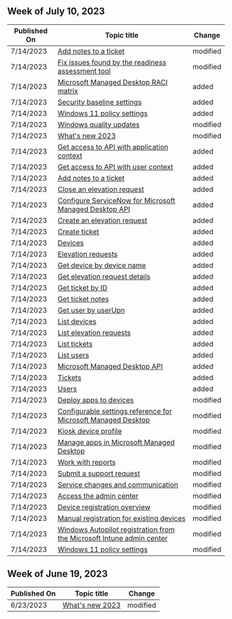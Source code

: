 <!-- This file is generated automatically each week. Changes made to this file will be overwritten.-->



## Week of July 10, 2023


| Published On |Topic title | Change |
|------|------------|--------|
| 7/14/2023 | [Add notes to a ticket](/managed-desktop/developer/mmd-api-add-notes) | modified |
| 7/14/2023 | [Fix issues found by the readiness assessment tool](/managed-desktop/prepare/readiness-assessment-fix) | modified |
| 7/14/2023 | [Microsoft Managed Desktop RACI matrix](/managed-desktop/references/raci) | added |
| 7/14/2023 | [Security baseline settings](/managed-desktop/references/security-baseline-settings) | added |
| 7/14/2023 | [Windows 11 policy settings](/managed-desktop/references/windows-11-policy-settings) | added |
| 7/14/2023 | [Windows quality updates](/managed-desktop/operate/windows-quality-update-overview) | modified |
| 7/14/2023 | [What's new 2023](/managed-desktop/whats-new/whats-new-2023) | modified |
| 7/14/2023 | [Get access to API with application context](/managed-desktop/developer/mmd-api-access-app-context) | added |
| 7/14/2023 | [Get access to API with user context](/managed-desktop/developer/mmd-api-access-user-context) | added |
| 7/14/2023 | [Add notes to a ticket](/managed-desktop/developer/mmd-api-add-notes) | added |
| 7/14/2023 | [Close an elevation request](/managed-desktop/developer/mmd-api-close-elevation-request) | added |
| 7/14/2023 | [Configure ServiceNow for Microsoft Managed Desktop API](/managed-desktop/developer/mmd-api-configure-servicenow) | added |
| 7/14/2023 | [Create an elevation request](/managed-desktop/developer/mmd-api-create-elevation-request) | added |
| 7/14/2023 | [Create ticket](/managed-desktop/developer/mmd-api-create-ticket) | added |
| 7/14/2023 | [Devices](/managed-desktop/developer/mmd-api-devices) | added |
| 7/14/2023 | [Elevation requests](/managed-desktop/developer/mmd-api-elevation-requests) | added |
| 7/14/2023 | [Get device by device name](/managed-desktop/developer/mmd-api-get-device) | added |
| 7/14/2023 | [Get elevation request details](/managed-desktop/developer/mmd-api-get-elevation-request-details) | added |
| 7/14/2023 | [Get ticket by ID](/managed-desktop/developer/mmd-api-get-ticket-id) | added |
| 7/14/2023 | [Get ticket notes](/managed-desktop/developer/mmd-api-get-ticket-notes) | added |
| 7/14/2023 | [Get user by userUpn](/managed-desktop/developer/mmd-api-get-user) | added |
| 7/14/2023 | [List devices](/managed-desktop/developer/mmd-api-list-devices) | added |
| 7/14/2023 | [List elevation requests](/managed-desktop/developer/mmd-api-list-elevation-requests) | added |
| 7/14/2023 | [List tickets](/managed-desktop/developer/mmd-api-list-tickets) | added |
| 7/14/2023 | [List users](/managed-desktop/developer/mmd-api-list-users) | added |
| 7/14/2023 | [Microsoft Managed Desktop API](/managed-desktop/developer/mmd-api-overview) | added |
| 7/14/2023 | [Tickets](/managed-desktop/developer/mmd-api-tickets) | added |
| 7/14/2023 | [Users](/managed-desktop/developer/mmd-api-users) | added |
| 7/14/2023 | [Deploy apps to devices](/managed-desktop/deploy/deploy-apps) | modified |
| 7/14/2023 | [Configurable settings reference for Microsoft Managed Desktop](/managed-desktop/operate/config-setting-ref) | modified |
| 7/14/2023 | [Kiosk device profile](/managed-desktop/operate/kiosk-device-profile) | modified |
| 7/14/2023 | [Manage apps in Microsoft Managed Desktop](/managed-desktop/operate/manage-apps) | modified |
| 7/14/2023 | [Work with reports](/managed-desktop/operate/reports) | modified |
| 7/14/2023 | [Submit a support request](/managed-desktop/operate/support-request) | modified |
| 7/14/2023 | [Service changes and communication](/managed-desktop/overview/service-changes-communication) | modified |
| 7/14/2023 | [Access the admin center](/managed-desktop/prepare/access-admin-center) | modified |
| 7/14/2023 | [Device registration overview](/managed-desktop/prepare/device-registration-overview) | modified |
| 7/14/2023 | [Manual registration for existing devices](/managed-desktop/prepare/manual-registration-existing-devices) | modified |
| 7/14/2023 | [Windows Autopilot registration from the Microsoft Intune admin center](/managed-desktop/prepare/windows-autopilot-registration) | modified |
| 7/14/2023 | [Windows 11 policy settings](/managed-desktop/references/windows-11-policy-settings) | modified |


## Week of June 19, 2023


| Published On |Topic title | Change |
|------|------------|--------|
| 6/23/2023 | [What's new 2023](/managed-desktop/whats-new/whats-new-2023) | modified |
